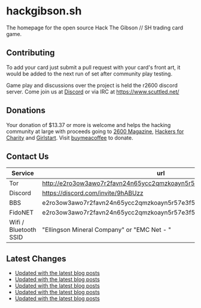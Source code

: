 # hackgibson.sh
The homepage for the open source Hack The Gibson // SH trading card game.


## Contributing

To add your card just submit a pull request with your card's front art, it would be added to the next run of set after community play testing.

Game play and discussions over the project is held the r2600 discord server. Come join us at [Discord](https://discord.com/invite/9hABUzz) or via IRC at https://www.scuttled.net/


## Donations

Your donation of $13.37 or more is welcome and helps the hacking community at large with proceeds going to [2600 Magazine](https://2600.com/), [Hackers for Charity](https://hackersforcharity.org) and [Girlstart](https://girlstart.org).  Visit [buymeacoffee](https://www.buymeacoffee.com/hackgibson.sh) to donate.


## Contact Us

Service | url
-|-
Tor | http://e2ro3ow3awo7r2favn24n65ycc2qmzkoayn5r57e3f56nvjwdcgg32ad.onion
Discord | https://discord.com/invite/9hABUzz
BBS | e2ro3ow3awo7r2favn24n65ycc2qmzkoayn5r57e3f56nvjwdcgg32ad.onion:23
FidoNET | e2ro3ow3awo7r2favn24n65ycc2qmzkoayn5r57e3f56nvjwdcgg32ad.onion:24554
Wifi / Bluetooth SSID | "Ellingson Mineral Company" or "EMC Net - <fidonet address>"

## Latest Changes
<!-- BLOG-POST-LIST:START -->
- [Updated with the latest blog posts](https://github.com/DFW2600/hackgibson.sh/commit/b15651405a8a2b2432d6ce079c6864a85efe8861)
- [Updated with the latest blog posts](https://github.com/DFW2600/hackgibson.sh/commit/7f6350a1f9a060e93bc25d1b409482829b946a48)
- [Updated with the latest blog posts](https://github.com/DFW2600/hackgibson.sh/commit/39864c121172b5f7ae5660c5909dddaba872b3b4)
- [Updated with the latest blog posts](https://github.com/DFW2600/hackgibson.sh/commit/964c0c5a2078cf8da19e53968f91e87688ceb39a)
- [Updated with the latest blog posts](https://github.com/DFW2600/hackgibson.sh/commit/f06a7eeafe76511f4be488812326ec2a3070b8e6)
<!-- BLOG-POST-LIST:END -->

